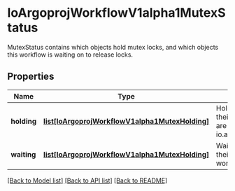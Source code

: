 # IoArgoprojWorkflowV1alpha1MutexStatus

MutexStatus contains which objects hold  mutex locks, and which objects this workflow is waiting on to release locks.
## Properties
Name | Type | Description | Notes
------------ | ------------- | ------------- | -------------
**holding** | [**list[IoArgoprojWorkflowV1alpha1MutexHolding]**](IoArgoprojWorkflowV1alpha1MutexHolding.md) | Holding is a list of mutexes and their respective objects that are held by mutex lock for this io.argoproj.workflow.v1alpha1. | [optional] 
**waiting** | [**list[IoArgoprojWorkflowV1alpha1MutexHolding]**](IoArgoprojWorkflowV1alpha1MutexHolding.md) | Waiting is a list of mutexes and their respective objects this workflow is waiting for. | [optional] 

[[Back to Model list]](../README.md#documentation-for-models) [[Back to API list]](../README.md#documentation-for-api-endpoints) [[Back to README]](../README.md)


